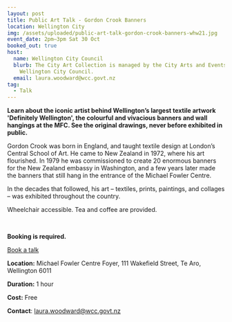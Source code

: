 ```yaml
---
layout: post
title: Public Art Talk - Gordon Crook Banners
location: Wellington City
img: /assets/uploaded/public-art-talk-gordon-crook-banners-whw21.jpg
event_date: 2pm–3pm Sat 30 Oct
booked_out: true
host:
  name: Wellington City Council
  blurb: The City Art Collection is managed by the City Arts and Events Team at
    Wellington City Council.
  email: laura.woodward@wcc.govt.nz
tag:
  - Talk
---
```

**Learn about the iconic artist behind Wellington’s largest textile artwork 'Definitely Wellington', the colourful and vivacious banners and wall hangings at the MFC. See the original drawings, never before exhibited in public.** 

Gordon Crook was born in England, and taught textile design at London’s Central School of Art. He came to New Zealand in 1972, where his art flourished. In 1979 he was commissioned to create 20 enormous banners for the New Zealand embassy in Washington, and a few years later made the banners that still hang in the entrance of the Michael Fowler Centre. 

In the decades that followed, his art – textiles, prints, paintings, and collages – was exhibited throughout the country.

Wheelchair accessible. Tea and coffee are provided.

<br>

**Booking is required.**

<a href="https://www.eventfinda.co.nz/2021/gordon-crook-banners-public-art-talk/wellington" class="button">Book a talk</a>

**Location:** Michael Fowler Centre Foyer, 111 Wakefield Street, Te Aro, Wellington 6011

**Duration:** 1 hour

**Cost:** Free

**Contact**: [laura.woodward@wcc.govt.nz](mailto:laura.woodward@wcc.govt.nz)